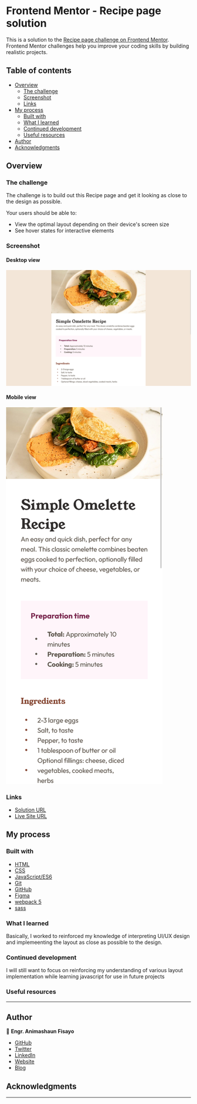 # Frontend Mentor - Recipe page solution

This is a solution to the [Recipe page challenge on Frontend Mentor](https://www.frontendmentor.io/challenges/recipe-page-KiTsR8QQKm). Frontend Mentor challenges help you improve your coding skills by building realistic projects. 

## Table of contents

- [Overview](#overview)
  - [The challenge](#the-challenge)
  - [Screenshot](#screenshot)
  - [Links](#links)
- [My process](#my-process)
  - [Built with](#built-with)
  - [What I learned](#what-i-learned)
  - [Continued development](#continued-development)
  - [Useful resources](#useful-resources)
- [Author](#author)
- [Acknowledgments](#acknowledgments)


## Overview

### The challenge

The challenge is to build out this Recipe page and get it looking as close to the design as possible.

Your users should be able to:

- View the optimal layout depending on their device's screen size
- See hover states for interactive elements

### Screenshot

#### Desktop view

![Desktop view](screenshots/desktop.png)

#### Mobile view

![Mobile view](screenshots/mobile.png)

### Links

- [Solution URL](https://github.com/fmanimashaun/social-links-profile)
- [Live Site URL](https://fmanimashaun.github.io/social-links-profile/)

## My process

### Built with

- [HTML](https://developer.mozilla.org/en-US/docs/Web/HTML)
- [CSS](https://developer.mozilla.org/en-US/docs/Web/CSS)
- [JavaScript/ES6](https://262.ecma-international.org/6.0/)
- [Git](https://git-scm.com/)
- [GitHub](https://github.com)
- [Figma](https://www.figma.com/)
- [webpack 5](https://webpack.js.org/)
- [sass](https://sass-lang.com/)

### What I learned

Basically, I worked to reinforced my knowledge of interpreting UI/UX design and implemeenting the  layout as close as possible to the design.

### Continued development

I will still want to focus on reinforcing my understanding of various layout implementation while learning javascript for use in future projects

### Useful resources

------

## Author

👤 **Engr. Animashaun Fisayo**

- [GitHub](https://github.com/fmanimashaun)
- [Twitter](https://twitter.com/fmanimashaun)
- [LinkedIn](https://www.linkedin.com/in/fmanimashaun/)
- [Website](https://fmanimashaun.com)
- [Blog](https://blog.fmanimashaun.com)

## Acknowledgments

------
